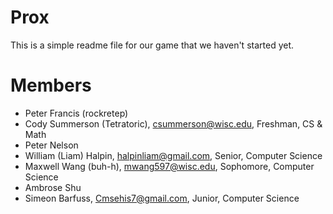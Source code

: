 # Prox

This is a simple readme file for our game that we haven't started yet.

# Members

- Peter Francis (rockretep)
- Cody Summerson (Tetratoric), csummerson@wisc.edu, Freshman, CS & Math
- Peter Nelson
- William (Liam) Halpin, halpinliam@gmail.com, Senior, Computer Science
- Maxwell Wang (buh-h), mwang597@wisc.edu, Sophomore, Computer Science
- Ambrose Shu
- Simeon Barfuss, Cmsehis7@gmail.com, Junior, Computer Science
